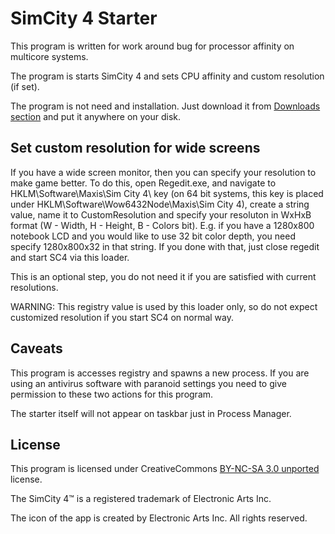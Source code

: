 SimCity 4 Starter
=================

This program is written for work around bug for processor affinity on multicore systems.

The program is starts SimCity 4 and sets CPU affinity and custom resolution (if set).

The program is not need and installation. Just download it from [Downloads section](https://github.com/hron84/SC4Starter/downloads) and put it anywhere on your disk.

Set custom resolution for wide screens
--------------------------------------

If you have a wide screen monitor, then you can specify your resolution to make game better.
To do this, open Regedit.exe, and navigate to HKLM\Software\Maxis\Sim City 4\ key (on 64 bit systems, this key is placed under HKLM\Software\Wow6432Node\Maxis\Sim City 4\), create a string value, name it to CustomResolution and specify your resoluton in WxHxB format (W - Width, H - Height, B - Colors bit). E.g. if you have a 1280x800 notebook LCD and you would like to use 32 bit color depth, you need specify 1280x800x32 in that string.
If you done with that, just close regedit and start SC4 via this loader.

This is an optional step, you do not need it if you are satisfied with current resolutions. 

WARNING: This registry value is used by this loader only, so do not expect customized resolution if you start SC4 on normal way.

Caveats
-------

This program is accesses registry and spawns a new process. If you are using an antivirus software with paranoid settings you need to give permission to these two actions for this program.

The starter itself will not appear on taskbar just in Process Manager.

License
-------

This program is licensed under CreativeCommons [BY-NC-SA 3.0 unported](http://creativecommons.org/licenses/by-nc-sa/3.0/) license.

The SimCity 4&trade; is a registered trademark of Electronic Arts Inc.

The icon of the app is created by Electronic Arts Inc. All rights reserved.
